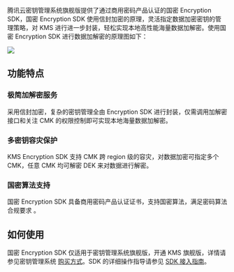 
腾讯云密钥管理系统旗舰版提供了通过商用密码产品认证的国密 Encryption SDK，国密 Encryption SDK 使用信封加密的原理，灵活指定数据加密密钥的管理策略，对 KMS 进行进一步封装，轻松实现本地高性能海量数据加解密。使用国密 Encryption SDK 进行数据加解密的原理图如下：

![](https://main.qcloudimg.com/raw/81011dfad21b398ae6035962148f1635.png)

## 功能特点

### 极简加解密服务

采用信封加密，复杂的密钥管理全由 Encryption SDK 进行封装，仅需调用加解密接口和关注 CMK 的权限控制即可实现本地海量数据加解密。

### 多密钥容灾保护

KMS Encryption SDK 支持 CMK 跨 region 级的容灾，对数据加密可指定多个 CMK，任意 CMK 均可解密 DEK 来对数据进行解密。

### 国密算法支持

国密 Encryption SDK 具备商用密码产品认证证书，支持国密算法，满足密码算法合规要求 。

## 如何使用

国密 Encryption SDK 仅适用于密钥管理系统旗舰版，开通 KMS 旗舰版，详情请参见密钥管理系统 [购买方式](https://cloud.tencent.com/document/product/573/18809)。SDK 的详细操作指导请参见 [SDK 接入指南](https://cloud.tencent.com/document/product/573/49386)。
